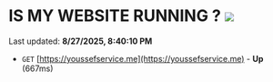 # IS MY WEBSITE RUNNING ? [![](https://img.shields.io/static/v1?label=Sponsor&message=%E2%9D%A4&logo=GitHub&color=%23fe8e86)](https://github.com/sponsors/Youssef-Lehmam)

Last updated: **8/27/2025, 8:40:10 PM**

- `GET` [https://youssefservice.me](https://youssefservice.me) - **Up** (667ms)
